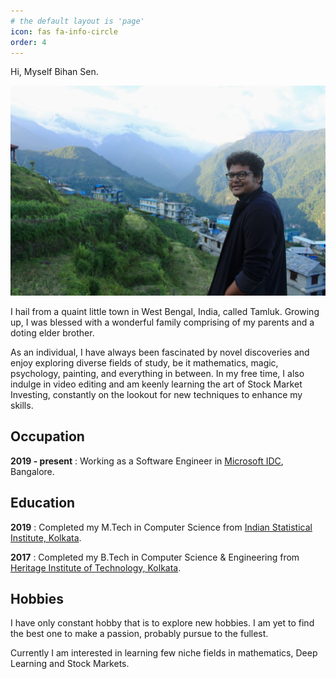 ```yaml
---
# the default layout is 'page'
icon: fas fa-info-circle
order: 4
---
```


Hi, 
Myself Bihan Sen. 

![myself](/assets/img/myself.jpeg)

I hail from a quaint little town in West Bengal, India, called Tamluk. Growing up, I was blessed with a wonderful family comprising of my parents and a doting elder brother.

As an individual, I have always been fascinated by novel discoveries and enjoy exploring diverse fields of study, be it mathematics, magic, psychology, painting, and everything in between. In my free time, I also indulge in video editing and am keenly learning the art of Stock Market Investing, constantly on the lookout for new techniques to enhance my skills.

## Occupation

**2019 - present** : Working as a Software Engineer in [Microsoft IDC](https://www.microsoft.com/en-in/msidc), Bangalore. 

## Education

**2019** : Completed my M.Tech in Computer Science from [Indian Statistical Institute, Kolkata](http://www.isical.ac.in/).

**2017** : Completed my B.Tech in Computer Science & Engineering from [Heritage Institute of Technology, Kolkata](https://heritageit.edu/).


## Hobbies

I have only constant hobby that is to explore new hobbies.
I am yet to find the best one to make a passion, probably pursue to the fullest.

Currently I am interested in learning few niche fields in mathematics, Deep Learning and Stock Markets.
